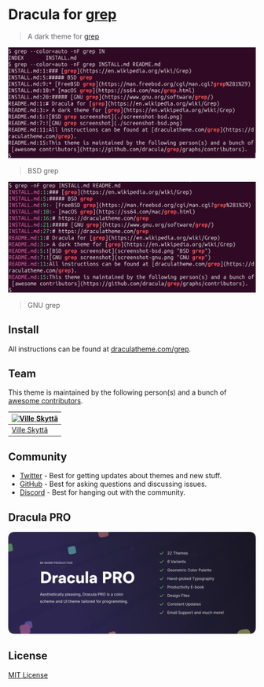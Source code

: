 # Dracula for [grep](https://en.wikipedia.org/wiki/Grep)

> A dark theme for [grep](https://en.wikipedia.org/wiki/Grep)

![BSD grep screenshot](screenshot.png "BSD grep")

> BSD grep

![GNU grep screenshot](screenshot-gnu.png "GNU grep")

> GNU grep

## Install

All instructions can be found at [draculatheme.com/grep](https://draculatheme.com/grep).

## Team

This theme is maintained by the following person(s) and a bunch of [awesome contributors](https://github.com/dracula/grep/graphs/contributors).

| [![Ville Skyttä](https://github.com/scop.png?size=100)](https://github.com/scop) |
| -------------------------------------------------------------------------------- |
| [Ville Skyttä](https://github.com/scop)                                          |

## Community

- [Twitter](https://twitter.com/draculatheme) - Best for getting updates about themes and new stuff.
- [GitHub](https://github.com/dracula/dracula-theme/discussions) - Best for asking questions and discussing issues.
- [Discord](https://draculatheme.com/discord-invite) - Best for hanging out with the community.

## Dracula PRO

[![Dracula PRO](./.github/dracula-pro.png)](https://draculatheme.com/pro)

## License

[MIT License](./LICENSE)

